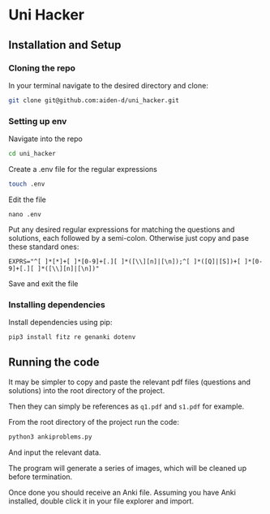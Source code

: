 # Uni Hacker

## Installation and Setup

### Cloning the repo

In your terminal navigate to the desired directory and clone:

```bash
git clone git@github.com:aiden-d/uni_hacker.git
```

### Setting up env

Navigate into the repo

```bash
cd uni_hacker
```

Create a .env file for the regular expressions

```bash
touch .env
```

Edit the file

```
nano .env
```

Put any desired regular expressions for matching the questions and solutions, each followed by a semi-colon. Otherwise just copy and pase these standard ones:

```
EXPRS="^[ ]*[*]+[ ]*[0-9]+[.][ ]*([\\][n]|[\n]);^[ ]*([Q]|[S])+[ ]*[0-9]+[.][ ]*([\\][n]|[\n])"
```

Save and exit the file

### Installing dependencies

Install dependencies using pip:

```bash
pip3 install fitz re genanki dotenv
```

## Running the code

It may be simpler to copy and paste the relevant pdf files (questions and solutions) into the root directory of the project.

Then they can simply be references as `q1.pdf` and `s1.pdf` for example.

From the root directory of the project run the code:

``` bash
python3 ankiproblems.py
```

And input the relevant data.

The program will generate a series of images, which will be cleaned up before termination.

Once done you should receive an Anki file. Assuming you have Anki installed, double click it in your file explorer and import. 
